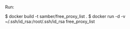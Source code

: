 
Run:

$ docker build -t samber/free_proxy_list .
$ docker run -d -v ~/.ssh/id_rsa:/root/.ssh/id_rsa free_proxy_list